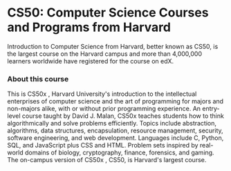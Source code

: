 # CS50: Computer Science Courses and Programs from Harvard

<p>Introduction to Computer Science from Harvard, better known as CS50, is the largest course on the Harvard campus and more than 4,000,000 learners worldwide have registered for the course on edX.</p>

<h3>About this course</h3>

<p>This is CS50x , Harvard University's introduction to the intellectual enterprises of computer science and the art of programming for majors and non-majors alike, with or without prior programming experience. An entry-level course taught by David J. Malan, CS50x teaches students how to think algorithmically and solve problems efficiently. Topics include abstraction, algorithms, data structures, encapsulation, resource management, security, software engineering, and web development. Languages include C, Python, SQL, and JavaScript plus CSS and HTML. Problem sets inspired by real-world domains of biology, cryptography, finance, forensics, and gaming. The on-campus version of CS50x , CS50, is Harvard's largest course.</p>
